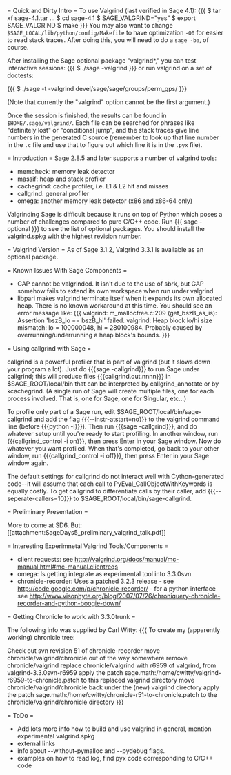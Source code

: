 = Quick and Dirty Intro =
To use Valgrind (last verified in Sage 4.1):
{{{
$ tar xf sage-4.1.tar
...
$ cd sage-4.1
$ SAGE_VALGRIND="yes"
$ export SAGE_VALGRIND
$ make
}}}
You may also want to change `$SAGE_LOCAL/lib/python/config/Makefile` to have optimization `-O0` for easier to read stack traces. After doing this, you will need to do a `sage -ba`, of course.

After installing the Sage optional package "valgrind*," you can test interactive sessions:
{{{
$ ./sage -valgrind
}}}
or run valgrind on a set of doctests:

{{{
$ ./sage -t -valgrind devel/sage/sage/groups/perm_gps/
}}}

(Note that currently the "valgrind" option cannot be the first argument.)

Once the session is finished, the results can be found in `$HOME/.sage/valgrind/`. Each file can be searched for phrases like "definitely lost" or "conditional jump", and the stack traces give line numbers in the generated C source (remember to look up that line number in the `.c` file and use that to figure out which line it is in the `.pyx` file).

= Introduction =
Sage 2.8.5 and later supports a number of valgrind tools:

 * memcheck: memory leak detector
 * massif: heap and stack profiler
 * cachegrind: cache profiler, i.e. L1 & L2 hit and misses
 * callgrind: general profiler
 * omega: another memory leak detector (x86 and x86-64 only)

Valgrinding Sage is difficult because it runs on top of Python which poses a number of challenges compared to pure C/C++ code. Run
{{{
sage -optional
}}}
to see the list of optional packages. You should install the valgrind.spkg with the highest revision number.

= Valgrind Version =
As of Sage 3.1.2, Valgrind 3.3.1 is available as an optional package.

= Known Issues With Sage Components =

 * GAP cannot be valgrinded. It isn't due to the use of sbrk, but GAP somehow fails to extend its own workspace when run under valgrind
 * libpari makes valgrind terminate itself when it expands its own allocated heap. There is no known workaround at this time. You should see an error message like:
{{{
valgrind: m_mallocfree.c:209 (get_bszB_as_is): Assertion 'bszB_lo == bszB_hi' failed.
valgrind: Heap block lo/hi size mismatch: lo = 100000048, hi = 280100984.
Probably caused by overrunning/underrunning a heap block's bounds.
}}}

= Using callgrind with Sage =

callgrind is a powerful profiler that is part of valgrind (but it slows down your program a lot).  Just do {{{sage -callgrind}}} to run Sage under callgrind; this will produce files {{{callgrind.out.nnnn}}} in $SAGE_ROOT/local/bin that can be interpreted by callgrind_annotate or by kcachegrind.  (A single run of Sage will create multiple files, one for each process involved.  That is, one for Sage, one for Singular, etc...)

To profile only part of a Sage run, edit $SAGE_ROOT/local/bin/sage-callgrind and add the flag {{{--instr-atstart=no}}} to the valgrind command line (before {{{python -i}}}).  Then run {{{sage -callgrind}}}, and do whatever setup until you're ready to start profiling.  In another window, run {{{callgrind_control -i on}}}, then press Enter in your Sage window.  Now do whatever you want profiled.  When that's completed, go back to your other window, run {{{callgrind_control -i off}}}, then press Enter in your Sage window again.

The default settings for callgrind do not interact well with Cython-generated code--it will assume that each call to PyEval_CallObjectWithKeywords is equally costly.  To get callgrind to differentiate calls by their caller, add {{{--seperate-callers=10}}} to $SAGE_ROOT/local/bin/sage-callgrind.

= Preliminary Presentation =

More to come at SD6. But: [[attachment:SageDays5_preliminary_valgrind_talk.pdf]]

= Interesting Experimnetal Valgrind Tools/Components =

 * client requests: see http://valgrind.org/docs/manual/mc-manual.html#mc-manual.clientreqs
 * omega: Is getting integrate as experimental tool into 3.3.0svn
 * chronicle-recorder: Uses a patched 3.2.3 release - see http://code.google.com/p/chronicle-recorder/ - for a python interface see http://www.visophyte.org/blog/2007/07/26/chroniquery-chronicle-recorder-and-python-boogie-down/

= Getting Chronicle to work with 3.3.0trunk =

The following info was supplied by Carl Witty:
{{{
To create my (apparently working) chronicle tree:

Check out svn revision 51 of chronicle-recorder
move chronicle/valgrind/chronicle out of the way somewhere
remove chronicle/valgrind
replace chronicle/valgrind with r6959 of valgrind, from valgrind-3.3.0svn-r6959
apply the patch sage.math:/home/cwitty/valgrind-r6959-to-chronicle.patch 
    to this replaced valgrind directory
move chronicle/valgrind/chronicle back under the (new) valgrind directory
apply the patch sage.math:/home/cwitty/chronicle-r51-to-chronicle.patch
    to the chronicle/valgrind/chronicle directory
}}}

= ToDo =
 * Add lots more info how to build and use valgrind in general, mention experimental valgrind.spkg
 * external links
 * info about --without-pymalloc and --pydebug flags.
 * examples on how to read log, find pyx code corresponding to C/C++ code
